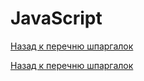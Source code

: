 # JavaScript

[Назад к перечню шпаргалок][back]

[Назад к перечню шпаргалок][back]

[back]: <../.> "Назад к перечню шпаргалок"

